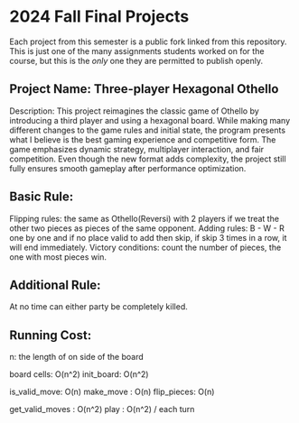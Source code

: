 # 2024 Fall Final Projects

Each project from this semester is a public fork linked from this repository.  This is just one of the many assignments students worked on for the course, but this is the *only* one they are permitted to publish openly.

## Project Name: Three-player Hexagonal Othello

Description: This project reimagines the classic game of Othello by introducing a third player and using a hexagonal board. While making many different changes to the game rules and initial state, the program presents what I believe is the best gaming experience and competitive form. The game emphasizes dynamic strategy, multiplayer interaction, and fair competition. Even though the new format adds complexity, the project still fully ensures smooth gameplay after performance optimization.

## Basic Rule:
Flipping rules: the same as Othello(Reversi) with 2 players if we treat the other two pieces as pieces of the same opponent. 
Adding rules: B - W - R one by one and if no place valid to add then skip, if skip 3 times in a row, it will end immediately.
Victory conditions: count the number of pieces, the one with most pieces win.

## Additional Rule:
At no time can either party be completely killed.

## Running Cost:
n: the length of on side of the board

board cells: O(n^2)
init_board: O(n^2)

is_valid_move: O(n)
make_move : O(n)
flip_pieces: O(n)

get_valid_moves : O(n^2)
play : O(n^2) / each turn
